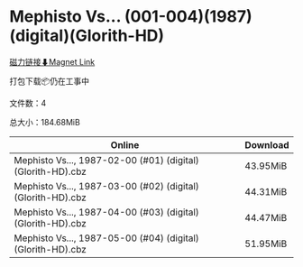 # Mephisto Vs... (001-004)(1987)(digital)(Glorith-HD)

[磁力链接⬇Magnet Link](magnet:?xt=urn:btih:21eed74b3acb623b0fb3137b6582298f69349c84&dn=Mephisto%20Vs...%20%28001-004%29%281987%29%28digital%29%28Glorith-HD%29)

打包下载📦仍在工事中

文件数：4

总大小：184.68MiB

Online | Download
--- | ---
Mephisto Vs..., 1987-02-00 (#01) (digital) (Glorith-HD).cbz | 43.95MiB
Mephisto Vs..., 1987-03-00 (#02) (digital) (Glorith-HD).cbz | 44.31MiB
Mephisto Vs..., 1987-04-00 (#03) (digital) (Glorith-HD).cbz | 44.47MiB
Mephisto Vs..., 1987-05-00 (#04) (digital) (Glorith-HD).cbz | 51.95MiB